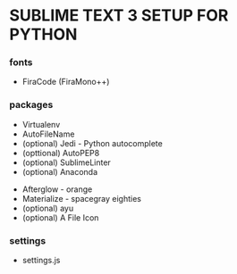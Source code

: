 # SUBLIME TEXT 3 SETUP FOR PYTHON

### fonts
* FiraCode (FiraMono++)


### packages
<!-- python -->
* Virtualenv
* AutoFileName
* (optional) Jedi - Python autocomplete
* (opttional) AutoPEP8
* (optional) SublimeLinter
* (optional) Anaconda

<!-- theme -->
* Afterglow - orange
* Materialize - spacegray eighties
* (optional) ayu
* (optional) A File Icon


### settings
* settings.js